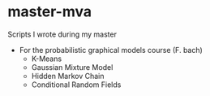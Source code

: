# master-mva
Scripts I wrote during my master

- For the probabilistic graphical models course (F. bach)
  - K-Means
  - Gaussian Mixture Model
  - Hidden Markov Chain
  - Conditional Random Fields
